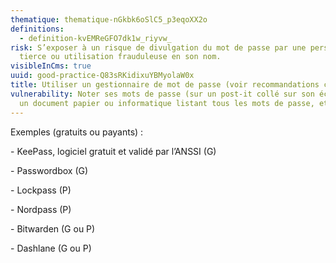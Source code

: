 ```yaml
---
thematique: thematique-nGkbk6oSlC5_p3eqoXX2o
definitions:
  - definition-kvEMReGFO7dk1w_riyvw_
risk: S’exposer à un risque de divulgation du mot de passe par une personne
  tierce ou utilisation frauduleuse en son nom.
visibleInCms: true
uuid: good-practice-Q83sRKidixuYBMyolaW0x
title: Utiliser un gestionnaire de mot de passe (voir recommandations ci-dessous).
vulnerability: Noter ses mots de passe (sur un post-it collé sur son écran, sur
  un document papier ou informatique listant tous les mots de passe, etc.).
---
```

Exemples (gratuits ou payants) : 

\- KeePass, logiciel gratuit et validé par l’ANSSI (G) 

\- Passwordbox (G) 

\- Lockpass (P) 

\- Nordpass (P) 

\- Bitwarden (G ou P) 

\- Dashlane (G ou P)